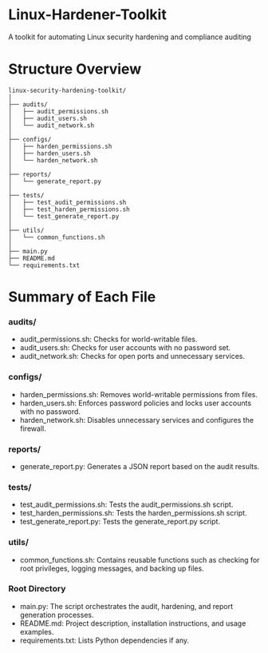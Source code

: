 # Linux-Hardener-Toolkit
A toolkit for automating Linux security hardening and compliance auditing
# Structure Overview
```
linux-security-hardening-toolkit/
│
├── audits/
│   ├── audit_permissions.sh
│   ├── audit_users.sh
│   └── audit_network.sh
│
├── configs/
│   ├── harden_permissions.sh
│   ├── harden_users.sh
│   └── harden_network.sh
│
├── reports/
│   └── generate_report.py
│
├── tests/
│   ├── test_audit_permissions.sh
│   ├── test_harden_permissions.sh
│   └── test_generate_report.py
│
├── utils/
│   └── common_functions.sh
│
├── main.py
├── README.md
└── requirements.txt
```
# Summary of Each File
### audits/
- audit_permissions.sh: Checks for world-writable files.
- audit_users.sh: Checks for user accounts with no password set.
- audit_network.sh: Checks for open ports and unnecessary services.
### configs/
- harden_permissions.sh: Removes world-writable permissions from files.
- harden_users.sh: Enforces password policies and locks user accounts with no password.
- harden_network.sh: Disables unnecessary services and configures the firewall.
### reports/
- generate_report.py: Generates a JSON report based on the audit results.
### tests/
- test_audit_permissions.sh: Tests the audit_permissions.sh script.
- test_harden_permissions.sh: Tests the harden_permissions.sh script.
- test_generate_report.py: Tests the generate_report.py script.
### utils/
- common_functions.sh: Contains reusable functions such as checking for root privileges, logging messages, and backing up files.
### Root Directory
- main.py: The script orchestrates the audit, hardening, and report generation processes.
- README.md: Project description, installation instructions, and usage examples.
- requirements.txt: Lists Python dependencies if any.
